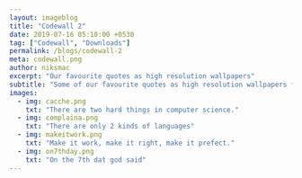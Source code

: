 ```yaml
---
layout: imageblog
title: "Codewall 2"
date: 2019-07-16 05:10:00 +0530
tag: ["Codewall", "Downloads"]
permalink: /blogs/codewall-2
meta: codewall.png
author: niksmac
excerpt: "Our favourite quotes as high resolution wallpapers"
subtitle: "Some of our favourite quotes as high resolution wallpapers for the nerds."
images:
  - img: cacche.png
    txt: "There are two hard things in computer science."
  - img: complaina.png
    txt: "There are only 2 kinds of languages"
  - img: makeitwork.png
    txt: "Make it work, make it right, make it prefect."
  - img: on7thday.png
    txt: "On the 7th dat god said"
---
```

